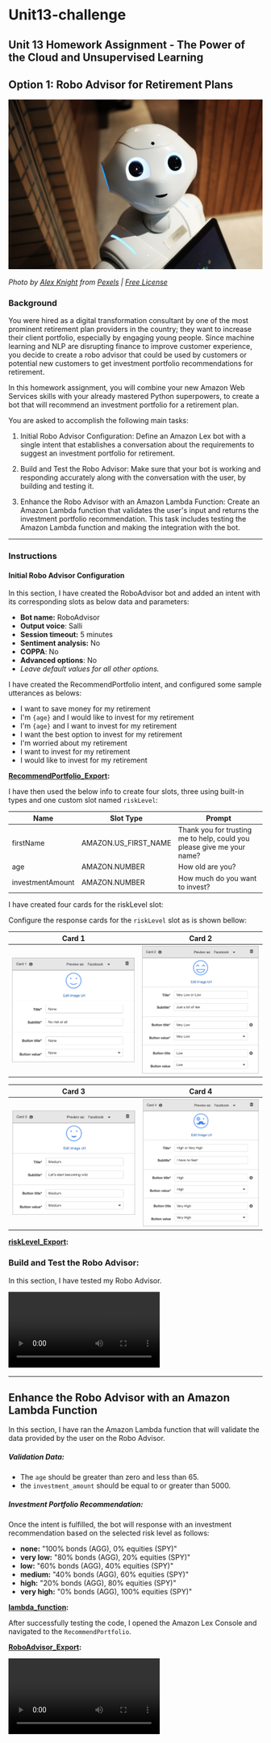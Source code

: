 # Unit13-challenge

## Unit 13 Homework Assignment - The Power of the Cloud and Unsupervised Learning


## Option 1: Robo Advisor for Retirement Plans

![Robot](RoboAdvisor/Images/robot.jpg)

*Photo by [Alex Knight](https://www.pexels.com/@alex-knight-1272316?utm_content=attributionCopyText&utm_medium=referral&utm_source=pexels) from [Pexels](https://www.pexels.com/photo/high-angle-photo-of-robot-2599244/?utm_content=attributionCopyText&utm_medium=referral&utm_source=pexels) | [Free License](https://www.pexels.com/photo-license/)*

### Background

You were hired as a digital transformation consultant by one of the most prominent retirement plan providers in the country; they want to increase their client portfolio, especially by engaging young people. Since machine learning and NLP are disrupting finance to improve customer experience, you decide to create a robo advisor that could be used by customers or potential new customers to get investment portfolio recommendations for retirement.

In this homework assignment, you will combine your new Amazon Web Services skills with your already mastered Python superpowers, to create a bot that will recommend an investment portfolio for a retirement plan.

You are asked to accomplish the following main tasks:

1. Initial Robo Advisor Configuration: Define an Amazon Lex bot with a single intent that establishes a conversation about the requirements to suggest an investment portfolio for retirement.

2. Build and Test the Robo Advisor: Make sure that your bot is working and responding accurately along with the conversation with the user, by building and testing it.

3. Enhance the Robo Advisor with an Amazon Lambda Function: Create an Amazon Lambda function that validates the user's input and returns the investment portfolio recommendation. This task includes testing the Amazon Lambda function and making the integration with the bot.

---


### Instructions

#### Initial Robo Advisor Configuration

In this section, I have created the RoboAdvisor bot and added an intent with its corresponding slots as below data and parameters:

* **Bot name:** RoboAdvisor
* **Output voice**: Salli
* **Session timeout:** 5 minutes
* **Sentiment analysis:** No
* **COPPA**: No
* **Advanced options**: No
* *Leave default values for all other options.*

I have created the RecommendPortfolio intent, and configured some sample utterances as belows:

* I want to save money for my retirement
* I'm ​`{age}​` and I would like to invest for my retirement
* I'm `​{age}​` and I want to invest for my retirement
* I want the best option to invest for my retirement
* I'm worried about my retirement
* I want to invest for my retirement
* I would like to invest for my retirement

**[RecommendPortfolio_Export](#RecommendPortfolio_Export):**

I have then used the below info to create four slots, three using built-in types and one custom slot named `riskLevel`:


| Name             | Slot Type            | Prompt                                                                    |
| ---------------- | -------------------- | ------------------------------------------------------------------------- |
| firstName        | AMAZON.US_FIRST_NAME | Thank you for trusting me to help, could you please give me your name? |
| age              | AMAZON.NUMBER        | How old are you?                                                          |
| investmentAmount | AMAZON.NUMBER        | How much do you want to invest?                                           |



I have created four cards for the riskLevel slot:

Configure the response cards for the `riskLevel` slot as is shown bellow:

| Card 1                              | Card 2                              |
| ----------------------------------- | ----------------------------------- |
| ![Card 1](RoboAdvisor/Images/card1.png)  | ![Card 2](RoboAdvisor/Images/card2.png)  |

| Card 3                              | Card 4                              |
| ----------------------------------- | ----------------------------------- |
| ![Card 3](RoboAdvisor/Images/card3.png)  | ![Card 4](RoboAdvisor/Images/card4.png)  |

**[riskLevel_Export](#riskLevel_Export):**

### Build and Test the Robo Advisor:

In this section, I have tested my Robo Advisor. 
 
![Robo_Advisor_Conf](RoboAdvisor/Videos/Robo_Advisor_Conf.mp4)

---
## Enhance the Robo Advisor with an Amazon Lambda Function

In this section, I have ran the Amazon Lambda function that will validate the data provided by the user on the Robo Advisor.


##### Validation Data:

* The `age` should be greater than zero and less than 65.
* the `investment_amount` should be equal to or greater than 5000.

##### Investment Portfolio Recommendation:

Once the intent is fulfilled, the bot will response with an investment recommendation based on the selected risk level as follows:

* **none:** "100% bonds (AGG), 0% equities (SPY)"
* **very low:** "80% bonds (AGG), 20% equities (SPY)"
* **low:** "60% bonds (AGG), 40% equities (SPY)"
* **medium:** "40% bonds (AGG), 60% equities (SPY)"
* **high:** "20% bonds (AGG), 80% equities (SPY)"
* **very high:** "0% bonds (AGG), 100% equities (SPY)"

**[lambda_function](#lambda_function):**

After successfully testing the code, I opened the Amazon Lex Console and navigated to the `RecommendPortfolio`.

**[RoboAdvisor_Export](#RoboAdvisor_Export):**

![Robo_Advisor_Final](RoboAdvisor/Videos/Robo_Advisor_Final.mp4)
